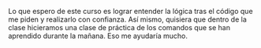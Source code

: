 Lo que espero de este curso es lograr entender la lógica tras el código que me piden y realizarlo con confianza. Así mismo, quisiera que dentro de la clase hicieramos una clase de práctica de los comandos que se han aprendido durante la mañana. Eso me ayudaría mucho.